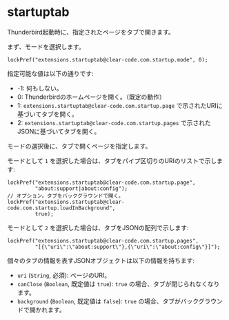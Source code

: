 startuptab
==========

Thunderbird起動時に、指定されたページをタブで開きます。

まず、モードを選択します。

    lockPref("extensions.startuptab@clear-code.com.startup.mode", 0);

指定可能な値は以下の通りです:

 * -1: 何もしない。
 * 0: Thunderbirdのホームページを開く。（既定の動作）
 * 1: `extensions.startuptab@clear-code.com.startup.page` で示されたURIに基づいてタブを開く。
 * 2: `extensions.startuptab@clear-code.com.startup.pages` で示されたJSONに基づいてタブを開く。

モードの選択後に、タブで開くページを指定します。

モードとして `1` を選択した場合は、タブをパイプ区切りのURIのリストで示します:

    lockPref("extensions.startuptab@clear-code.com.startup.page",
             "about:support|about:config");
    // オプション。タブをバックグラウンドで開く。
    lockPref("extensions.startuptab@clear-code.com.startup.loadInBackground",
             true);

モードとして `2` を選択した場合は、タブをJSONの配列で示します:

    lockPref("extensions.startuptab@clear-code.com.startup.pages",
             "[{\"uri\":\"about:support\"},{\"uri\":\"about:config\"}]");

個々のタブの情報を表すJSONオブジェクトは以下の情報を持ちます:

 * `uri` (`String`, 必須):
   ページのURI。
 * `canClose` (`Boolean`, 既定値は `true`):
   `true` の場合、タブが閉じられなくなります。
 * `background` (`Boolean`, 既定値は `false`):
   `true` の場合、タブがバックグラウンドで開かれます。


